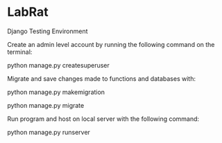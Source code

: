 # LabRat
Django Testing Environment

Create an admin level account by running the following command on the terminal: 

python manage.py createsuperuser

Migrate and save changes made to functions and databases with:

python manage.py makemigration

python manage.py migrate

Run program and host on local server with the following command:

python manage.py runserver
